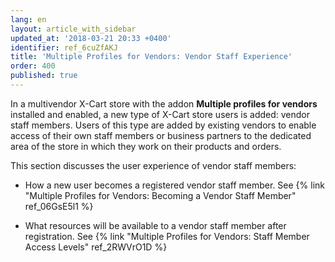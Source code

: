 ```yaml
---
lang: en
layout: article_with_sidebar
updated_at: '2018-03-21 20:33 +0400'
identifier: ref_6cuZfAKJ
title: 'Multiple Profiles for Vendors: Vendor Staff Experience'
order: 400
published: true
---
```

In a multivendor X-Cart store with the addon **Multiple profiles for vendors** installed and enabled, a new type of X-Cart store users is added: vendor staff members. Users of this type are added by existing vendors to enable access of their own staff members or business partners to the dedicated area of the store in which they work on their products and orders. 

This section discusses the user experience of vendor staff members:
   
   * How a new user becomes a registered vendor staff member.
      See {% link "Multiple Profiles for Vendors: Becoming a Vendor Staff Member" ref_06GsE5l1 %}
  
   * What resources will be available to a vendor staff member after registration.
      See {% link "Multiple Profiles for Vendors: Staff Member Access Levels" ref_2RWVrO1D %}
